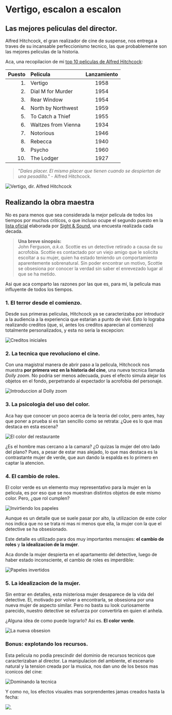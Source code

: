 # Vertigo, escalon a escalon

## Las mejores peliculas del director.

Alfred Hitchcock, el gran realizador de cine de suspense, nos entrega a traves de su incansable perfeccionismo tecnico, las que probablemente son las mejores peliculas de la historia.

Aca, una recopilacion de mi [top 10 peliculas de Alfred Hitchcock](https://letterboxd.com/imluistoledo/list/my-top-10-hitchcock/ "Sigueme en letterboxd!"):

| Puesto    | Pelicula  | Lanzamiento   |
| --:    | :--    | :--:    |
| 1.   | Vertigo   | 1958   |
| 2.   | Dial M for Murder   | 1954   |
| 3.   | Rear Window   | 1954   |
| 4.   | North by Northwest   | 1959   |
| 5.   | To Catch a Thief   | 1955   |
| 6.   | Waltzes from Vienna   | 1934   |
| 7.   | Notorious   | 1946   |
| 8.   | Rebecca   | 1940   |
| 9.   | Psycho   | 1960   |
| 10.   | The Lodger   | 1927   |

> "*Dales placer. El mismo placer que tienen cuando se despiertan de una pesadilla."* - Alfred Hitchcock.

![Vertigo, dir. Alfred Hitchcock](https://th.bing.com/th/id/OIP.ZdXlgkWEUhcXzgkS3v11KAHaEK?pid=ImgDet&rs=1)

## Realizando la obra maestra
No es para menos que sea considerada la mejor pelicula de todos los tiempos por muchos criticos, o que incluso ocupe el segundo puesto en la [lista oficial](https://www.bfi.org.uk/film/489eada8-7d7e-594c-acac-5903f43f4b85/vertigo) elaborada por [Sight & Sound](https://www.bfi.org.uk/sight-and-sound/greatest-films-all-time), una encuesta realizada cada decada.

> **Una breve sinopsis:**  
John Ferguson, *a.k.a.* Scottie es un detective retirado a causa de su acrofobia. Scottie es contactado por un viejo amigo que le solicita escoltar a su mujer, quien ha estado teniendo un comportamiento aparentemente sobrenatural. Sin poder encontrar un motivo, Scottie se obsesiona por conocer la verdad sin saber el enrevezado lugar al que se ha metido.

Asi que aca comparto las razones por las que es, para mi, la pelicula mas influyente de todos los tiempos.

### 1. El terror desde el comienzo.
Desde sus primeras peliculas, Hitchcock ya se caracterizaba por introducir a la audiencia a la experiencia que estarian a punto de vivir. Esto lo lograba realizando creditos (que, si, antes los creditos aparecian al comienzo) totalmente personalizados, y esta no seria la excepcion:

![Creditos iniciales](https://www.artofthetitle.com/assets/resized/sm/upload/hb/lz/0m/6y/vertigo_c-0-1080-0-0.jpg?k=3a8c88212a)

### 2. La tecnica que revoluciono el cine.
Con una magistral manera de abrir paso a la pelicula, Hitchcock nos muestra **por primera vez en la historia del cine**, una nueva tecnica llamada *Dolly zoom*. No podria ser menos adecuada, pues el efecto simula alejar los objetos en el fondo, perpetrando al expectador la acrofobia del personaje.

![Introduccion al Dolly zoom](https://scriptmag.com/.image/c_limit%2Ccs_srgb%2Cq_auto:good%2Cw_700/MTY3Mzc5MDI5ODM0ODY4NTI1/image-placeholder-title.png)

### 3. La psicologia del uso del color.
Aca hay que conocer un poco acerca de la teoria del color, pero antes, hay que poner a prueba si es tan sencillo como se retrata: ¿Que es lo que mas destaca en esta escena?

![El color del restaurante](https://i.pinimg.com/originals/cb/fd/98/cbfd980df91e76729b0f3552dafe6413.jpg)

¿Es el hombre mas cercano a la camara? ¿O quizas la mujer del otro lado del plano? Pues, a pesar de estar mas alejado, lo que mas destaca es la contrastante mujer de verde, que aun dando la espalda es lo primero en captar la atencion.

### 4. El cambio de roles.
El color verde es un elemento muy representativo para la mujer en la pelicula, es por eso que se nos muestran distintos objetos de este mismo color. Pero, ¿que rol cumplen?

![Invirtiendo los papeles](https://s-media-cache-ak0.pinimg.com/originals/72/51/19/725119f0801ecd3ae6ad203956a978c8.jpg)

Aunque es un detalle que se suele pasar por alto, la utilizacion de este color nos indica que no se trata ni mas ni menos que ella, la mujer con la que el detective se ha obsesionado.

Este detalle es utilizado para dos muy importantes mensajes: **el cambio de roles** y **la idealizacion de la mujer**.

Aca donde la mujer despierta en el apartamento del detective, luego de haber estado inconsciente, el cambio de roles es imperdible:

![Papeles invertidos](https://th.bing.com/th/id/R.e192f0ebb8e3e1d075e06b8735e73957?rik=yJh5kyPf8Jkwwg&pid=ImgRaw&r=0)

### 5. La idealizacion de la mujer.
Sin entrar en detalles, esta misteriosa mujer desaparece de la vida del detective. El, motivado por volver a encontrarla, se obsesiona por una nueva mujer de aspecto similar. Pero no basta su look curiosamente parecido, nuestro detective se esfuerza por convertirla en quien el anhela.

¿Alguna idea de como puede lograrlo? Asi es. **El color verde**.

![La nueva obsesion](https://th.bing.com/th/id/OIP.1C3ybg4YapwzVNO0uOe-kQHaDt?pid=ImgDet&rs=1)

### Bonus: explotando los recursos.
Esta pelicula no podia prescindir del dominio de recursos tecnicos que caracterizaban al director. La manipulacion del ambiente, el escenario natural y la tension creada por la musica, nos dan uno de los besos mas iconicos del cine:

![Dominando la tecnica](https://th.bing.com/th/id/OIP.4Jx9ozHJfBIszsSM5kODmAHaEA?pid=ImgDet&rs=1)

Y como no, los efectos visuales mas sorprendentes jamas creados hasta la fecha:

![](https://2.bp.blogspot.com/-basxk2YRPWY/T1rddLYlqXI/AAAAAAAACaU/Ut1QDXNdMwU/s1600/Hitchcock+vertigo+1958.jpg).